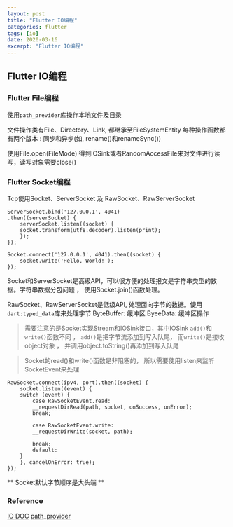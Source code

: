 ```yaml
---
layout: post
title: "Flutter IO编程"
categories: flutter
tags: [io]
date: 2020-03-16
excerpt: "Flutter IO编程"
---
```


## Flutter IO编程

### Flutter File编程
使用`path_previder`库操作本地文件及目录

文件操作类有File、Directory、Link, 都继承至FileSystemEntity 每种操作函数都有两个版本
: 同步和异步(如, rename()和renameSync())

使用File.open(FileMode) 得到IOSink或者RandomAccessFile来对文件进行读写，读写对象需要close()

### Flutter Socket编程
Tcp使用Socket、ServerSocket 及 RawSocket、RawServerSocket

    ServerSocket.bind('127.0.0.1', 4041)
    .then((serverSocket) {
        serverSocket.listen((socket) {
        socket.transform(utf8.decoder).listen(print);
        });
    });

    Socket.connect('127.0.0.1', 4041).then((socket) {
        socket.write('Hello, World!');
    });

Socket和ServerSocket是高级API，可以很方便的处理报文是字符串类型的数据。字符串数据分包问题
， 使用Socket.join()函数处理。

RawSocket、RawServerSocket是低级API, 处理面向字节的数据。使用`dart:typed_data`库来处理字节
ByteBuffer: 缓冲区
ByeeData: 缓冲区操作

> 需要注意的是Socket实现Stream和IOSink接口，其中IOSink `add()`和`write()`函数不同
> ， `add()`是把字节流添加到写入队尾， 而`write()`是接收object对象
> ， 并调用object.toString()再添加到写入队尾

> Socket的read()和write()函数是非阻塞的， 所以需要使用listen来监听SocketEvent来处理

    RawSocket.connect(ipv4, port).then((socket) {
        socket.listen((event) {
        switch (event) {
            case RawSocketEvent.read:
            __requestDirRead(path, socket, onSuccess, onError);
            break;

            case RawSocketEvent.write:
            __requestDirWrite(socket, path);

            break;
            default:
        }
        }, cancelOnError: true);
    });


** Socket默认字节顺序是大头端 **

### Reference
[IO DOC](https://api.dart.dev/stable/2.7.1/dart-io/dart-io-library.html)
[path_provider](https://pub.flutter-io.cn/packages/path_provider)